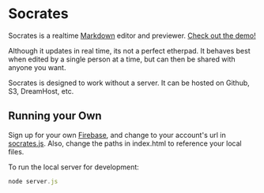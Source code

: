 # Socrates
Socrates is a realtime [Markdown](http://github.github.com/github-flavored-markdown/) editor and previewer. [Check out the demo!](http://socrates.io)

Although it updates in real time, its not a perfect etherpad. It behaves best when edited by a single person at a time, but can then be shared with anyone you want.

Socrates is designed to work without a server. It can be hosted on Github, S3, DreamHost, etc.

## Running your Own
Sign up for your own [Firebase](https://firebase.com), and change to your account's url in [socrates.js](https://github.com/segmentio/socrates/blob/master/socrates.js). Also, change the paths in index.html to reference your local files.

To run the local server for development:
```javascript
node server.js
```